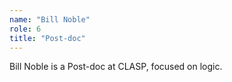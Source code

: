 ```yaml
---
name: "Bill Noble"
role: 6 
title: "Post-doc"
---
```

Bill Noble is a Post-doc at CLASP, focused on logic.

